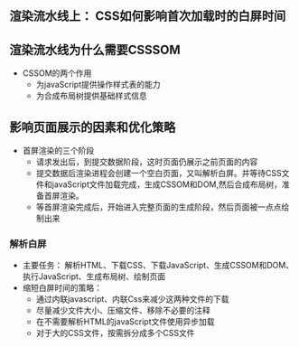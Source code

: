 ## 渲染流水线上： CSS如何影响首次加载时的白屏时间


## 渲染流水线为什么需要CSSSOM
- CSSOM的两个作用
  - 为javaScript提供操作样式表的能力
  - 为合成布局树提供基础样式信息


## 影响页面展示的因素和优化策略
- 首屏渲染的三个阶段
  - 请求发出后，到提交数据阶段，这时页面仍展示之前页面的内容
  - 提交数据后渲染进程会创建一个空白页面，又叫解析白屏。并等待CSS文件和javaScript文件加载完成，生成CSSOM和DOM,然后合成布局树，准备首屏渲染。
  - 等首屏渲染完成后，开始进入完整页面的生成阶段，然后页面被一点点绘制出来

### 解析白屏
- 主要任务： 解析HTML、下载CSS、下载JavaScript、生成CSSOM和DOM、执行JavaScript、生成布局树、绘制页面
- 缩短白屏时间的策略：
  - 通过内联javascript、内联Css来减少这两种文件的下载
  - 尽量减少文件大小、压缩文件、移除不必要的注释
  - 在不需要解析HTML的javaScript文件使用异步加载
  - 对于大的CSS文件，按需拆分成多个CSS文件